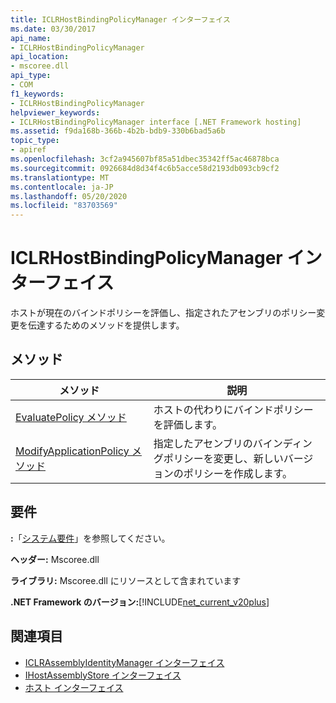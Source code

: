 ```yaml
---
title: ICLRHostBindingPolicyManager インターフェイス
ms.date: 03/30/2017
api_name:
- ICLRHostBindingPolicyManager
api_location:
- mscoree.dll
api_type:
- COM
f1_keywords:
- ICLRHostBindingPolicyManager
helpviewer_keywords:
- ICLRHostBindingPolicyManager interface [.NET Framework hosting]
ms.assetid: f9da168b-366b-4b2b-bdb9-330b6bad5a6b
topic_type:
- apiref
ms.openlocfilehash: 3cf2a945607bf85a51dbec35342ff5ac46878bca
ms.sourcegitcommit: 0926684d8d34f4c6b5acce58d2193db093cb9cf2
ms.translationtype: MT
ms.contentlocale: ja-JP
ms.lasthandoff: 05/20/2020
ms.locfileid: "83703569"
---
```

# <a name="iclrhostbindingpolicymanager-interface"></a>ICLRHostBindingPolicyManager インターフェイス
ホストが現在のバインドポリシーを評価し、指定されたアセンブリのポリシー変更を伝達するためのメソッドを提供します。  
  
## <a name="methods"></a>メソッド  
  
|メソッド|説明|  
|------------|-----------------|  
|[EvaluatePolicy メソッド](iclrhostbindingpolicymanager-evaluatepolicy-method.md)|ホストの代わりにバインドポリシーを評価します。|  
|[ModifyApplicationPolicy メソッド](iclrhostbindingpolicymanager-modifyapplicationpolicy-method.md)|指定したアセンブリのバインディングポリシーを変更し、新しいバージョンのポリシーを作成します。|  
  
## <a name="requirements"></a>要件  
 **:**「[システム要件](../../get-started/system-requirements.md)」を参照してください。  
  
 **ヘッダー:** Mscoree.dll  
  
 **ライブラリ:** Mscoree.dll にリソースとして含まれています  
  
 **.NET Framework のバージョン:**[!INCLUDE[net_current_v20plus](../../../../includes/net-current-v20plus-md.md)]  
  
## <a name="see-also"></a>関連項目

- [ICLRAssemblyIdentityManager インターフェイス](iclrassemblyidentitymanager-interface.md)
- [IHostAssemblyStore インターフェイス](ihostassemblystore-interface.md)
- [ホスト インターフェイス](hosting-interfaces.md)
